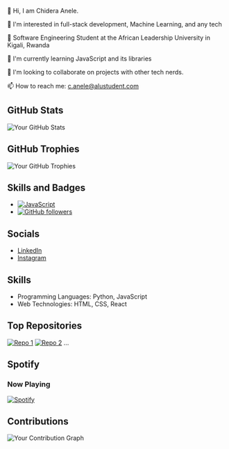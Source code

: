 👋 Hi, I am Chidera Anele. 

👀 I'm interested in full-stack development, Machine Learning, and any tech 

🌱 Software Engineering Student at the  African Leadership University in Kigali, Rwanda

🌱 I'm currently learning JavaScript and its libraries

💞️ I'm looking to collaborate on projects with other tech nerds.

📫 How to reach me: c.anele@alustudent.com

## GitHub Stats
![Your GitHub Stats](https://github-readme-stats.vercel.app/api?username=Chidera0001&show_icons=true&count_private=true)

## GitHub Trophies
![Your GitHub Trophies](https://github-profile-trophy.vercel.app/?username=Chidera0001)

## Skills and Badges
- [![JavaScript](https://img.shields.io/badge/JavaScript-Expert-yellow)](https://github.com/JavaScript)
- [![GitHub followers](https://img.shields.io/github/followers/Chidera0001?style=social)](https://github.com/Chidera0001)

## Socials
- [LinkedIn](https://www.linkedin.com/in/https://www.linkedin.com/in/chidera-anele/)
- [Instagram](https://www.instagram.com/https://www.instagram.com/chidera.anele/)

## Skills
- Programming Languages: Python, JavaScript
- Web Technologies: HTML, CSS, React

## Top Repositories
[![Repo 1](https://github-readme-stats.vercel.app/api/pin/?username=Chidera0001&repo=JavaScript)](https://github.com/Chidera0001/JavaScript)
[![Repo 2](https://github-readme-stats.vercel.app/api/pin/?username=Chidera0001&repo=alu-back-end)](https://github.com/Chidera0001/alu-back-end)
...

## Spotify
### Now Playing
[![Spotify](https://novatorem.vercel.app/api/spotify)](https://open.spotify.com/user/Dera)

## Contributions
![Your Contribution Graph](https://activity-graph.herokuapp.com/graph?username=Chidera0001)
